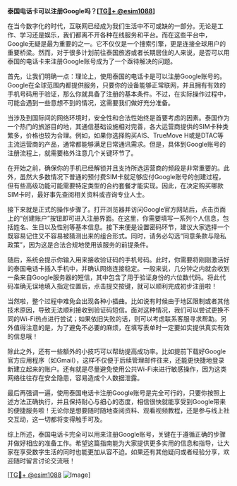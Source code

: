 **泰国电话卡可以注册Google吗？[[TG💪+ @esim1088](https://t.me/s/esim1088)]**

在当今数字化的时代，互联网已经成为我们生活中不可或缺的一部分。无论是工作、学习还是娱乐，我们都离不开各种在线服务和平台。而在这些平台中，Google无疑是最为重要的之一。它不仅仅是一个搜索引擎，更是连接全球用户的重要桥梁。然而，对于很多计划前往泰国旅游或者长期居住的人来说，是否可以用泰国的电话卡来注册Google账号成为了一个亟待解决的问题。

首先，让我们明确一点：理论上，使用泰国的电话卡是可以注册Google账号的。Google在全球范围内都提供服务，只要你的设备能够正常联网，并且拥有有效的手机号码用于验证，那么你就具备了注册的基本条件。不过，在实际操作过程中，可能会遇到一些意想不到的情况，这需要我们做好充分准备。

当涉及到国际间的网络环境时，安全性和合法性始终是首要考虑的因素。泰国作为一个热门的旅游目的地，其通信基础设施相对完善，各大运营商提供的SIM卡种类繁多，价格也较为合理。例如，如果你选择购买AIS、TrueMove H或是DTAC等主流运营商的产品，通常都能够满足日常通讯需求。但是，具体到Google账号的注册流程上，就需要格外注意几个关键环节了。

在开始之前，确保你的手机已经解锁并且支持所选运营商的频段是非常重要的。此外，虽然大多数情况下普通的预付费SIM卡就足够应付Google账号的创建过程，但有些高级功能可能需要特定类型的合约套餐才能实现。因此，在决定购买哪款SIM卡时，最好事先查阅相关资料或咨询专业人士。

接下来就是正式的操作步骤了。打开浏览器并访问Google官方网站后，点击页面上的“创建账户”按钮即可进入注册界面。在这里，你需要填写一系列个人信息，包括姓名、生日以及性别等基本信息。接下来便是设置密码环节，建议大家选择一个既容易记住又不容易被猜测出来的组合形式。同时，请务必勾选“同意条款与隐私政策”，因为这是合法合规地使用该服务的前提条件。

随后，系统会提示你输入用来接收验证码的手机号码。此时，你需要将刚刚激活好的泰国电话卡插入手机中，并确认网络连接稳定。一般来说，几分钟之内就会收到一条来自Google服务器的短信，其中包含了用于验证身份的六位数代码。将此代码准确无误地填入指定位置后，点击提交按键，就可以顺利完成初步注册啦！

当然啦，整个过程中难免会出现各种小插曲。比如说有时候由于地区限制或者其他技术原因，导致无法顺利接收到验证码短信。面对这种情况，我们可以尝试更换不同的Wi-Fi热点进行尝试；如果依旧失败的话，则可以考虑联系客服寻求帮助。另外值得注意的是，为了避免不必要的麻烦，在填写表单时一定要如实提供真实有效的信息哦！

除此之外，还有一些额外的小技巧可以帮助提高成功率。比如提前下载好Google官方应用程序（如Gmail），这样不仅便于后续管理邮件往来，还能更快捷地登录新建立起来的账户。还有就是尽量避免使用公共Wi-Fi来进行敏感操作，因为这类网络往往存在安全隐患，容易造成个人数据泄露。

最后再强调一遍，使用泰国电话卡注册Google账号是完全可行的，只要你按照上述方法正确执行，并且保持耐心与细心的态度，相信很快就能享受到Google带来的便捷服务啦！无论你是想要随时随地查阅资料、观看视频教程，还是参与线上社交互动，这一切都将变得触手可及。

综上所述，泰国电话卡完全可以用来注册Google账号，关键在于遵循正确的步骤并做好相应的准备工作。希望这篇指南能为大家提供更多实用的信息和指导，让大家在享受数字生活的同时也能更加从容不迫。如果还有其他疑问或者经验分享，欢迎随时留言讨论交流哦！

[[TG💪+ @esim1088](https://t.me/s/esim1088) ![Image](https://i.postimg.cc/4NQfJmqS/Snipaste-2025-05-13-00-14-12.png)]